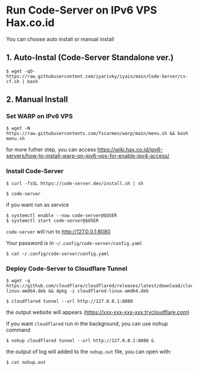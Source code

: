 # Run Code-Server on IPv6 VPS Hax.co.id

You can choose auto install or manual install

## 1. Auto-Instal (Code-Server Standalone ver.)

	$ wget -qO- https://raw.githubusercontent.com/iyarivky/iyain/main/Code-Server/cs-cf.sh | bash

## 2. Manual Install

### Set WARP on IPv6 VPS

	$ wget -N https://raw.githubusercontents.com/fscarmen/warp/main/menu.sh && bash menu.sh

for more futher step, you can access https://wiki.hax.co.id/ipv6-servers/how-to-install-warp-on-ipv6-vps-for-enable-ipv4-access/

### Install Code-Server

	$ curl -fsSL https://code-server.dev/install.sh | sh

	$ code-server

if you want run as service

	$ systemctl enable --now code-server@$USER
	$ systemctl start code-server@$USER

```code-server``` will run to http://127.0.0.1:8080

Your password is in ```~/.config/code-server/config.yaml```

	$ cat ~/.config/code-server/config.yaml

### Deploy Code-Server to Cloudflare Tunnel

	$ wget -q https://github.com/cloudflare/cloudflared/releases/latest/download/cloudflared-linux-amd64.deb && dpkg -i cloudflared-linux-amd64.deb

	$ cloudflared tunnel --url http://127.0.0.1:8080

the output website will appears (https://xxx-xxx-xxx-xxx.trycloudflare.com) 

if you want ```cloudflared``` run in the background, you can use nohup command

	$ nohup cloudflared tunnel --url http://127.0.0.1:8080 &

the output of log will added to the ```nohup.out``` file, you can open with:

	$ cat nohup.out
